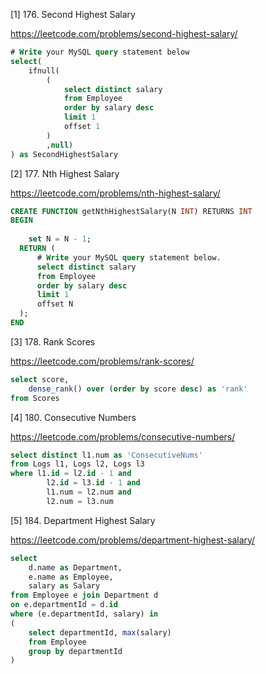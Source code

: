 [1] 176. Second Highest Salary

https://leetcode.com/problems/second-highest-salary/

```SQL
# Write your MySQL query statement below
select( 
    ifnull(
        (
            select distinct salary
            from Employee
            order by salary desc
            limit 1 
            offset 1
        )
        ,null)
) as SecondHighestSalary
```

[2] 177. Nth Highest Salary

https://leetcode.com/problems/nth-highest-salary/

```SQL
CREATE FUNCTION getNthHighestSalary(N INT) RETURNS INT
BEGIN
    
    set N = N - 1;
  RETURN (
      # Write your MySQL query statement below.
      select distinct salary
      from Employee
      order by salary desc
      limit 1
      offset N
  );
END
```

[3] 178. Rank Scores

https://leetcode.com/problems/rank-scores/

```SQL
select score,
    dense_rank() over (order by score desc) as 'rank'
from Scores
```

[4] 180. Consecutive Numbers

https://leetcode.com/problems/consecutive-numbers/

```SQL
select distinct l1.num as 'ConsecutiveNums'
from Logs l1, Logs l2, Logs l3
where l1.id = l2.id - 1 and
        l2.id = l3.id - 1 and
        l1.num = l2.num and
        l2.num = l3.num
```

[5] 184. Department Highest Salary

https://leetcode.com/problems/department-highest-salary/

```SQL
select
    d.name as Department,
    e.name as Employee,
    salary as Salary
from Employee e join Department d
on e.departmentId = d.id
where (e.departmentId, salary) in
(
    select departmentId, max(salary)
    from Employee
    group by departmentId
)
```

